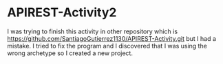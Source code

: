 # APIREST-Activity2
I was trying to finish this activity in other repository which is https://github.com/SantiagoGutierrez1130/APIREST-Activity.git but I had a mistake. I tried to fix the program and I discovered that I was using the wrong archetype so I created a new project. 
